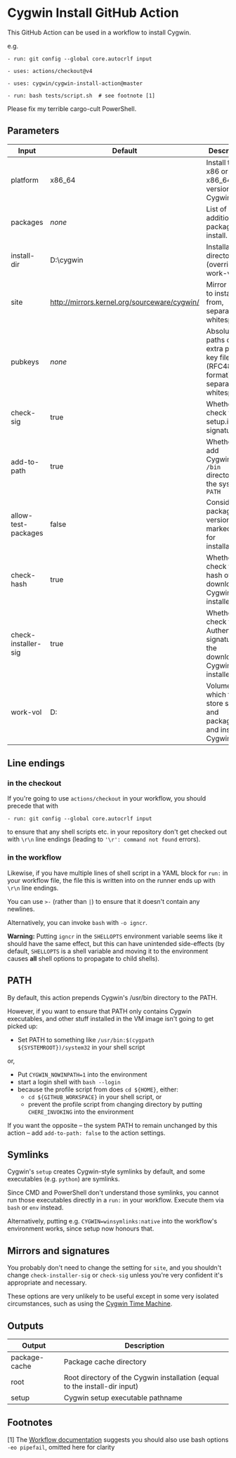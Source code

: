 Cygwin Install GitHub Action
============================

This GitHub Action can be used in a workflow to install Cygwin.

e.g.

    - run: git config --global core.autocrlf input

    - uses: actions/checkout@v4

    - uses: cygwin/cygwin-install-action@master

    - run: bash tests/script.sh  # see footnote [1]

Please fix my terrible cargo-cult PowerShell.

Parameters
----------

| Input               | Default                                      | Description
| ------------------- | -------------------------------------------- | -----------
| platform            | x86_64                                       | Install the x86 or x86\_64 version of Cygwin.
| packages            | *none*                                       | List of additional packages to install.
| install-dir         | D:\cygwin                                    | Installation directory (overrides work-vol)
| site                | http://mirrors.kernel.org/sourceware/cygwin/ | Mirror sites to install from, separated by whitespace
| pubkeys             | *none*                                       | Absolute paths of extra public key files (RFC4880 format), separated by whitespace
| check-sig           | true                                         | Whether to check the setup.ini signature
| add-to-path         | true                                         | Whether to add Cygwin's `/bin` directory to the system `PATH`
| allow-test-packages | false                                        | Consider package versions marked test for installation
| check-hash          | true                                         | Whether to check the hash of the downloaded Cygwin installer.
| check-installer-sig | true                                         | Whether to check the Authenticode signature of the downloaded Cygwin installer.
| work-vol            | D:                                           | Volume on which to store setup and packages, and install Cygwin.

Line endings
------------

### in the checkout

If you're going to use `actions/checkout` in your workflow, you should
precede that with

    - run: git config --global core.autocrlf input

to ensure that any shell scripts etc. in your repository don't get checked out
with `\r\n` line endings (leading to `'\r': command not found` errors).

### in the workflow

Likewise, if you have multiple lines of shell script in a YAML block for `run:`
in your workflow file, the file this is written into on the runner ends up with
`\r\n` line endings.

You can use `>-` (rather than `|`) to ensure that it doesn't contain any
newlines.

Alternatively, you can invoke `bash` with `-o igncr`.

**Warning:**
Putting `igncr` in the `SHELLOPTS` environment variable seems like it should
have the same effect, but this can have unintended side-effects (by default,
`SHELLOPTS` is a shell variable and moving it to the environment causes **all**
shell options to propagate to child shells).

PATH
----

By default, this action prepends Cygwin's /usr/bin directory to the PATH.

However, if you want to ensure that PATH only contains Cygwin executables,
and other stuff installed in the VM image isn't going to get picked up:

- Set PATH to something like `/usr/bin:$(cygpath ${SYSTEMROOT})/system32` in
  your shell script

or,

- Put `CYGWIN_NOWINPATH=1` into the environment
- start a login shell with `bash --login`
- because the profile script from does `cd ${HOME}`, either:
  * `cd ${GITHUB_WORKSPACE}` in your shell script, or
  * prevent the profile script from changing directory by putting
    `CHERE_INVOKING` into the environment

If you want the opposite – the system PATH to remain unchanged by this action – add `add-to-path: false` to the action settings.

Symlinks
--------

Cygwin's `setup` creates Cygwin-style symlinks by default, and some
executables (e.g. `python`) are symlinks.

Since CMD and PowerShell don't understand those symlinks, you cannot run
those executables directly in a `run:` in your workflow. Execute them via
`bash` or `env` instead.

Alternatively, putting e.g. `CYGWIN=winsymlinks:native` into the workflow's
environment works, since setup now honours that.

Mirrors and signatures
----------------------

You probably don't need to change the setting for `site`, and you shouldn't
change `check-installer-sig` or `check-sig` unless you're very confident it's
appropriate and necessary.

These options are very unlikely to be useful except in some very isolated
circumstances, such as using the [Cygwin Time
Machine](http://www.crouchingtigerhiddenfruitbat.org/Cygwin/timemachine.html).

Outputs
-------

| Output        | Description
| ------------- | -----------------------------------------
| package-cache | Package cache directory
| root          | Root directory of the Cygwin installation (equal to the install-dir input)
| setup         | Cygwin setup executable pathname

Footnotes
---------

[1] The
[Workflow documentation](https://docs.github.com/en/actions/reference/workflow-syntax-for-github-actions#exit-codes-and-error-action-preference)
suggests you should also use bash options `-eo pipefail`, omitted here for clarity
